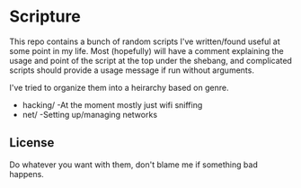 Scripture
=========

This repo contains a bunch of random scripts I've written/found useful at some
point in my life. Most (hopefully) will have a comment explaining the usage
and point of the script at the top under the shebang, and complicated scripts
should provide a usage message if run without arguments.

I've tried to organize them into a heirarchy based on genre.

* hacking/      -At the moment mostly just wifi sniffing
* net/          -Setting up/managing networks


License
-------
Do whatever you want with them, don't blame me if something bad happens.
